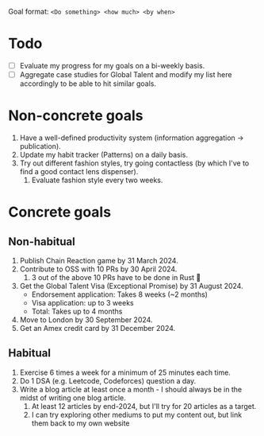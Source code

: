 Goal format:
`<Do something> <how much> <by when>`

# Todo

- [ ] Evaluate my progress for my goals on a bi-weekly basis.
- [ ] Aggregate case studies for Global Talent and modify my list here accordingly to be able to hit similar goals.

# Non-concrete goals

1. Have a well-defined productivity system (information aggregation -> publication).
2. Update my habit tracker (Patterns) on a daily basis.
3. Try out different fashion styles, try going contactless (by which I've to find a good contact lens dispenser).
	1. Evaluate fashion style every two weeks.

# Concrete goals

## Non-habitual
1. Publish Chain Reaction game by 31 March 2024.
2. Contribute to OSS with 10 PRs by 30 April 2024.
	1. 3 out of the above 10 PRs have to be done in Rust 🦀
3. Get the Global Talent Visa (Exceptional Promise) by 31 August 2024.
	- Endorsement application: Takes 8 weeks (~2 months)
	- Visa application: up to 3 weeks
	- Total: Takes up to 4 months
4. Move to London by 30 September 2024.
5. Get an Amex credit card by 31 December 2024.

## Habitual

1. Exercise 6 times a week for a minimum of 25 minutes each time.
2. Do 1 DSA (e.g. Leetcode, Codeforces) question a day.
3. Write a blog article at least once a month - I should always be in the midst of writing one blog article.
	1. At least 12 articles by end-2024, but I'll try for 20 articles as a target.
	2. I can try exploring other mediums to put my content out, but link them back to my own website

##